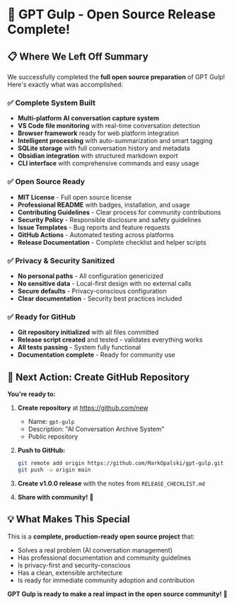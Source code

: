 # 🎉 GPT Gulp - Open Source Release Complete!

## 📋 **Where We Left Off Summary**

We successfully completed the **full open source preparation** of GPT Gulp! Here's exactly what was accomplished:

### ✅ **Complete System Built**

- **Multi-platform AI conversation capture system**
- **VS Code file monitoring** with real-time conversation detection
- **Browser framework** ready for web platform integration
- **Intelligent processing** with auto-summarization and smart tagging
- **SQLite storage** with full conversation history and metadata
- **Obsidian integration** with structured markdown export
- **CLI interface** with comprehensive commands and easy usage

### ✅ **Open Source Ready**

- **MIT License** - Full open source license
- **Professional README** with badges, installation, and usage
- **Contributing Guidelines** - Clear process for community contributions
- **Security Policy** - Responsible disclosure and safety guidelines
- **Issue Templates** - Bug reports and feature requests
- **GitHub Actions** - Automated testing across platforms
- **Release Documentation** - Complete checklist and helper scripts

### ✅ **Privacy & Security Sanitized**

- **No personal paths** - All configuration genericized
- **No sensitive data** - Local-first design with no external calls
- **Secure defaults** - Privacy-conscious configuration
- **Clear documentation** - Security best practices included

### ✅ **Ready for GitHub**

- **Git repository initialized** with all files committed
- **Release script created** and tested - validates everything works
- **All tests passing** - System fully functional
- **Documentation complete** - Ready for community use

## 🚀 **Next Action: Create GitHub Repository**

**You're ready to:**

1. **Create repository** at https://github.com/new

   - Name: `gpt-gulp`
   - Description: "AI Conversation Archive System"
   - Public repository

2. **Push to GitHub:**

   ```bash
   git remote add origin https://github.com/MarkOpalski/gpt-gulp.git
   git push -u origin main
   ```

3. **Create v1.0.0 release** with the notes from `RELEASE_CHECKLIST.md`

4. **Share with community!** 🌟

## 💡 **What Makes This Special**

This is a **complete, production-ready open source project** that:

- Solves a real problem (AI conversation management)
- Has professional documentation and community guidelines
- Is privacy-first and security-conscious
- Has a clean, extensible architecture
- Is ready for immediate community adoption and contribution

**GPT Gulp is ready to make a real impact in the open source community!** 🎯
